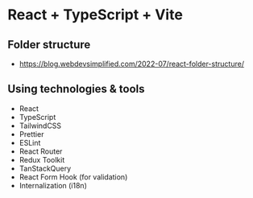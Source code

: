 # React + TypeScript + Vite

## Folder structure
- https://blog.webdevsimplified.com/2022-07/react-folder-structure/

## Using technologies & tools

- React
- TypeScript
- TailwindCSS
- Prettier
- ESLint
- React Router
- Redux Toolkit
- TanStackQuery
- React Form Hook (for validation)
- Internalization (i18n)